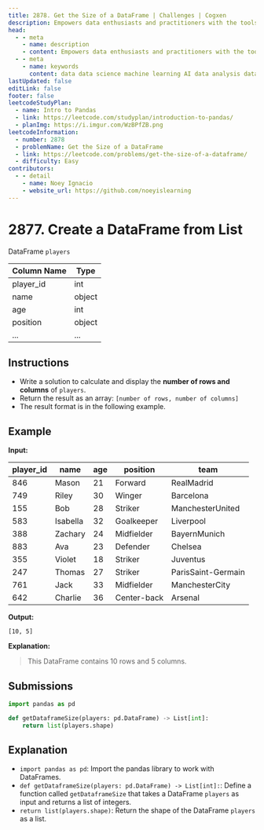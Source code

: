 ```yaml
---
title: 2878. Get the Size of a DataFrame | Challenges | Cogxen
description: Empowers data enthusiasts and practitioners with the tools and knowledge to unlock the potential of data.
head:
  - - meta
    - name: description
    - content: Empowers data enthusiasts and practitioners with the tools and knowledge to unlock the potential of data.
  - - meta
    - name: keywords
      content: data data science machine learning AI data analysis data-driven data enthusiasts data practitioners
lastUpdated: false
editLink: false
footer: false
leetcodeStudyPlan:
  - name: Intro to Pandas
  - link: https://leetcode.com/studyplan/introduction-to-pandas/
  - planImg: https://i.imgur.com/WzBPfZB.png
leetcodeInformation:
  - number: 2878
  - problemName: Get the Size of a DataFrame
  - link: https://leetcode.com/problems/get-the-size-of-a-dataframe/
  - difficulty: Easy
contributors:
  - - detail
    - name: Noey Ignacio
    - website_url: https://github.com/noeyislearning
---
```


# 2877. Create a DataFrame from List

DataFrame `players`

<ScrollableTableContainer>

| Column Name | Type   |
| ----------- | ------ |
| player_id   | int    |
| name        | object |
| age         | int    |
| position    | object |
| ...         | ...    |

</ScrollableTableContainer>

## Instructions

- Write a solution to calculate and display the **number of rows and columns** of `players`.
- Return the result as an array: `[number of rows, number of columns]`
- The result format is in the following example.

## Example

**Input:**

<ScrollableTableContainer>

| player_id | name     | age | position    | team               |
| --------- | -------- | --- | ----------- | ------------------ |
| 846       | Mason    | 21  | Forward     | RealMadrid         |
| 749       | Riley    | 30  | Winger      | Barcelona          |
| 155       | Bob      | 28  | Striker     | ManchesterUnited   |
| 583       | Isabella | 32  | Goalkeeper  | Liverpool          |
| 388       | Zachary  | 24  | Midfielder  | BayernMunich       |
| 883       | Ava      | 23  | Defender    | Chelsea            |
| 355       | Violet   | 18  | Striker     | Juventus           |
| 247       | Thomas   | 27  | Striker     | ParisSaint-Germain |
| 761       | Jack     | 33  | Midfielder  | ManchesterCity     |
| 642       | Charlie  | 36  | Center-back | Arsenal            |

</ScrollableTableContainer>

**Output:**

```plaintext
[10, 5]
```

**Explanation:**

> This DataFrame contains 10 rows and 5 columns.

## Submissions

```python :line-numbers
import pandas as pd

def getDataframeSize(players: pd.DataFrame) -> List[int]:
    return list(players.shape)
```

## Explanation

<CustomAccordion title="Python (Pandas)" submitted_by="@noeyislearning" submit_website_url="https://github.com/noeyislearning" :collapsed=false>

- `import pandas as pd`: Import the pandas library to work with DataFrames.
- `def getDataframeSize(players: pd.DataFrame) -> List[int]:`: Define a function called `getDataframeSize` that takes a DataFrame `players` as input and returns a list of integers.
- `return list(players.shape)`: Return the shape of the DataFrame `players` as a list.

</CustomAccordion>
